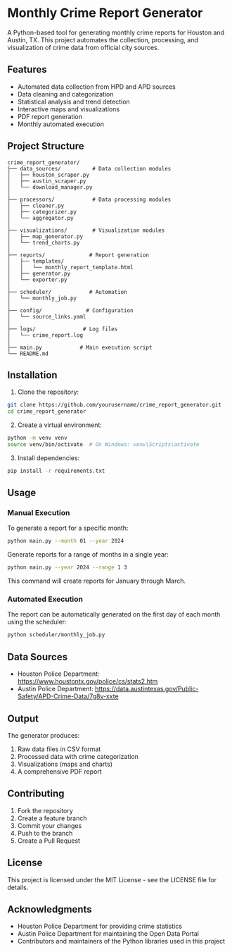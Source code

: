 # Monthly Crime Report Generator

A Python-based tool for generating monthly crime reports for Houston and Austin, TX. This project automates the collection, processing, and visualization of crime data from official city sources.

## Features

- Automated data collection from HPD and APD sources
- Data cleaning and categorization
- Statistical analysis and trend detection
- Interactive maps and visualizations
- PDF report generation
- Monthly automated execution

## Project Structure

```
crime_report_generator/
├── data_sources/          # Data collection modules
│   ├── houston_scraper.py
│   ├── austin_scraper.py
│   └── download_manager.py
│
├── processors/            # Data processing modules
│   ├── cleaner.py
│   ├── categorizer.py
│   └── aggregator.py
│
├── visualizations/        # Visualization modules
│   ├── map_generator.py
│   └── trend_charts.py
│
├── reports/              # Report generation
│   ├── templates/
│   │   └── monthly_report_template.html
│   ├── generator.py
│   └── exporter.py
│
├── scheduler/            # Automation
│   └── monthly_job.py
│
├── config/              # Configuration
│   └── source_links.yaml
│
├── logs/               # Log files
│   └── crime_report.log
│
├── main.py            # Main execution script
└── README.md
```

## Installation

1. Clone the repository:
```bash
git clone https://github.com/yourusername/crime_report_generator.git
cd crime_report_generator
```

2. Create a virtual environment:
```bash
python -m venv venv
source venv/bin/activate  # On Windows: venv\Scripts\activate
```

3. Install dependencies:
```bash
pip install -r requirements.txt
```

## Usage

### Manual Execution

To generate a report for a specific month:

```bash
python main.py --month 01 --year 2024
```

Generate reports for a range of months in a single year:

```bash
python main.py --year 2024 --range 1 3
```

This command will create reports for January through March.

### Automated Execution

The report can be automatically generated on the first day of each month using the scheduler:

```bash
python scheduler/monthly_job.py
```

## Data Sources

- Houston Police Department: https://www.houstontx.gov/police/cs/stats2.htm
- Austin Police Department: https://data.austintexas.gov/Public-Safety/APD-Crime-Data/7g8v-xxte

## Output

The generator produces:
1. Raw data files in CSV format
2. Processed data with crime categorization
3. Visualizations (maps and charts)
4. A comprehensive PDF report

## Contributing

1. Fork the repository
2. Create a feature branch
3. Commit your changes
4. Push to the branch
5. Create a Pull Request

## License

This project is licensed under the MIT License - see the LICENSE file for details.

## Acknowledgments

- Houston Police Department for providing crime statistics
- Austin Police Department for maintaining the Open Data Portal
- Contributors and maintainers of the Python libraries used in this project 
